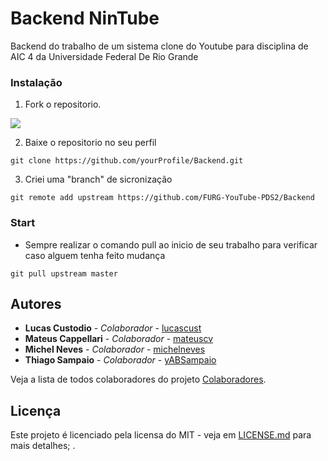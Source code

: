# Backend NinTube

Backend do trabalho de um sistema clone do Youtube para disciplina de AIC 4 da Universidade Federal De Rio Grande

### Instalação

1. Fork o repositorio.

![](https://cdn.discordapp.com/attachments/704786714769490101/773372116845330462/unknown.png)

2. Baixe o repositorio no seu perfil
```
git clone https://github.com/yourProfile/Backend.git
```
3. Criei uma "branch" de sicronização

```
git remote add upstream https://github.com/FURG-YouTube-PDS2/Backend
```

### Start

* Sempre realizar o comando pull ao inicio de seu trabalho para verificar caso alguem tenha feito mudança

```
git pull upstream master
```


## Autores
* **Lucas Custodio** - *Colaborador* - [lucascust](https://github.com/lucascust)
* **Mateus Cappellari** - *Colaborador* - [mateuscv](https://github.com/mateuscv)
* **Michel Neves** - *Colaborador* - [michelneves](https://github.com/michelneves)
* **Thiago Sampaio** - *Colaborador* - [yABSampaio](https://gitlab.com/yABSampaio)

Veja a lista de todos colaboradores do projeto [Colaboradores](https://github.com/orgs/FURG-YouTube-PDS2/people).

## Licença
Este projeto é licenciado pela licensa do MIT - veja em [LICENSE.md](LICENSE.md) para mais detalhes;
.
